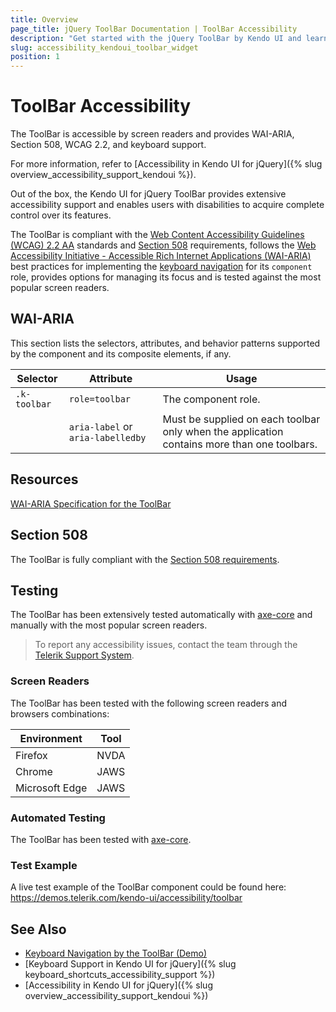 ```yaml
---
title: Overview
page_title: jQuery ToolBar Documentation | ToolBar Accessibility
description: "Get started with the jQuery ToolBar by Kendo UI and learn about its accessibility support for WAI-ARIA, Section 508, and WCAG 2.2."
slug: accessibility_kendoui_toolbar_widget
position: 1
---
```


# ToolBar Accessibility

The ToolBar is accessible by screen readers and provides WAI-ARIA, Section 508, WCAG 2.2, and keyboard support.

 For more information, refer to [Accessibility in Kendo UI for jQuery]({% slug overview_accessibility_support_kendoui %}).




Out of the box, the Kendo UI for jQuery ToolBar provides extensive accessibility support and enables users with disabilities to acquire complete control over its features.


The ToolBar is compliant with the [Web Content Accessibility Guidelines (WCAG) 2.2 AA](https://www.w3.org/TR/WCAG22/) standards and [Section 508](https://www.section508.gov/) requirements, follows the [Web Accessibility Initiative - Accessible Rich Internet Applications (WAI-ARIA)](https://www.w3.org/WAI/ARIA/apg/) best practices for implementing the [keyboard navigation](#keyboard-navigation) for its `component` role, provides options for managing its focus and is tested against the most popular screen readers.

## WAI-ARIA


This section lists the selectors, attributes, and behavior patterns supported by the component and its composite elements, if any.

| Selector | Attribute | Usage |
| -------- | --------- | ----- |
| `.k-toolbar` | `role=toolbar` | The component role. |
|  | `aria-label` or `aria-labelledby` | Must be supplied on each toolbar only when the application contains more than one toolbars. |

## Resources

[WAI-ARIA Specification for the ToolBar](https://www.w3.org/TR/wai-aria-1.2/#toolbar)

## Section 508


The ToolBar is fully compliant with the [Section 508 requirements](http://www.section508.gov/).

## Testing


The ToolBar has been extensively tested automatically with [axe-core](https://github.com/dequelabs/axe-core) and manually with the most popular screen readers.

> To report any accessibility issues, contact the team through the [Telerik Support System](https://www.telerik.com/account/support-center).

### Screen Readers


The ToolBar has been tested with the following screen readers and browsers combinations:

| Environment | Tool |
| ----------- | ---- |
| Firefox | NVDA |
| Chrome | JAWS |
| Microsoft Edge | JAWS |



### Automated Testing
The ToolBar has been tested with [axe-core](https://github.com/dequelabs/axe-core).
 ### Test Example
A live test example of the ToolBar component could be found here: https://demos.telerik.com/kendo-ui/accessibility/toolbar
## See Also
* [Keyboard Navigation by the ToolBar (Demo)](https://demos.telerik.com/kendo-ui/toolbar/keyboard-navigation)
* [Keyboard Support in Kendo UI for jQuery]({% slug keyboard_shortcuts_accessibility_support %})
* [Accessibility in Kendo UI for jQuery]({% slug overview_accessibility_support_kendoui %})